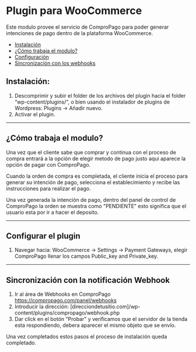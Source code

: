 # Plugin para WooCommerce

Este modulo provee el servicio de ComproPago para poder generar intenciones de pago dentro de la plataforma WooCommerce.

* [Instalación](#install)
* [¿Cómo trabaja el modulo?](#howto)
* [Configuración](#setup)
* [Sincronización con los webhooks](#webhook)


<a name="install"></a>
## Instalación:

1. Descomprimir y subir el folder de los archivos del plugin hacia el folder “wp-content/plugins/“, o bien usando el instalador de plugins de Wordpress: Plugins -> Añadir nuevo.
2. Activar el plugin.

---

<a name="howto"></a>
## ¿Cómo trabaja el modulo?
Una vez que el cliente sabe que comprar y continua con el proceso de compra entrará a la opción de elegir metodo de pago justo aqui aparece la opción de pagar con ComproPago.

Cuando la orden de compra es completada, el cliente inicia el proceso para generar su intención de pago, selecciona el establecimiento y recibe las instrucciones para realizar el pago.

Una vez generada la intención de pago, dentro del panel de control de ComproPago la orden se muestra como "PENDIENTE" esto significa que el usuario esta por ir a hacer el deposito.

---
<a name="setup"></a>
## Configurar el plugin

1. Navegar hacia: WooCommerce -> Settings -> Payment Gateways, elegir ComproPago llenar los campos Public_key and Private_key.

---

<a name="webhook"></a>
## Sincronización con la notificación Webhook
1. Ir al área de Webhooks en ComproPago https://compropago.com/panel/webhooks
2. Introducir la dirección: [direcciondetusitio.com]/wp-content/plugins/compropago/webhook.php
3. Dar click en el botón "Probar" y verificamos que el servidor de la tienda esta respondiendo, debera aparecer el mismo objeto que se envío. 

Una vez completados estos pasos el proceso de instalación queda completado.

